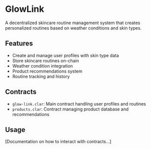 # GlowLink
A decentralized skincare routine management system that creates personalized routines based on weather conditions and skin types.

## Features
- Create and manage user profiles with skin type data
- Store skincare routines on-chain
- Weather condition integration
- Product recommendations system
- Routine tracking and history

## Contracts
- `glow-link.clar`: Main contract handling user profiles and routines
- `products.clar`: Contract managing product database and recommendations

## Usage
[Documentation on how to interact with contracts...]
